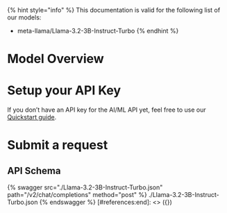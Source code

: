 [#references:start]: <> ({ "template": "openapi" })
{% hint style="info" %}
This documentation is valid for the following list of our models:
* meta-llama/Llama-3.2-3B-Instruct-Turbo
{% endhint %}

# Model Overview


# Setup your API Key
If you don’t have an API key for the AI/ML API yet, feel free to use our [Quickstart guide](https://docs.aimlapi.com/quickstart/setting-up).

# Submit a request
## API Schema
{% swagger src="./Llama-3.2-3B-Instruct-Turbo.json" path="/v2/chat/completions" method="post" %}
./Llama-3.2-3B-Instruct-Turbo.json
{% endswagger %}
[#references:end]: <> ({})